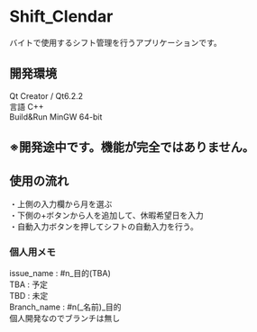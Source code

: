 # Shift_Clendar
バイトで使用するシフト管理を行うアプリケーションです。

## 開発環境
Qt Creator / Qt6.2.2<br>
言語 C++<br>
Build&Run MinGW 64-bit

## ※開発途中です。機能が完全ではありません。

## 使用の流れ
・上側の入力欄から月を選ぶ<br>
・下側の+ボタンから人を追加して、休暇希望日を入力<br>
・自動入力ボタンを押してシフトの自動入力を行う。


### 個人用メモ
issue_name : #n\_目的(TBA)<br>
TBA : 予定<br>
TBD : 未定<br>
Branch_name : #n(\_名前)\_目的<br>
個人開発なのでブランチは無し
